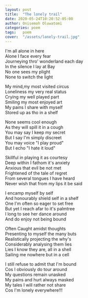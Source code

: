 ```yaml
---
layout: post
title:  "The lonely trail"
date: 2020-05-24T10:20:52-05:00
author: Onisemoh Oluwatomi
categories: poem
tags:	poem
cover:  "/assets/lonely-trail.jpg"
---
```


I'm all alone in here   
Alone I face every fear  
Journeying thro' wonderland each day  
In the silence I lay at Bay  
No one sees my plight  
None to switch the light  

My mind,my most visited circus  
Loneliness my very real status  
Crying my well played part  
Smiling my most enjoyed art  
My pains I share with myself  
Stored up as tho in a shelf  
 
None seems cool enough  
As they will spill it  in a cough  
You may say I keep my secret  
But I say I'm simply discreet  
You may voice "I play proud"  
But I echo "I hate it loud"  

Skillful in playing it  as courtesy   
Deep within I fathom it's anxiety  
Anxious that evil be not met    
Frightened of the tale of regret  
From several tongues I have heard  
Never wish that from my lips it be said  

I encamp myself by self  
And honourably shield self in a shelf  
One I'm often so eager to set free   
But yet I reach afar to it's palmtree  
I long to see her dance around  
And do enjoy not being bound  

Often Caught amidst thoughts  
Presenting to myself the many buts  
Realistically projecting the why's  
Considerably analysing them lies    
Lies I know they are, all in a shell  
Sailing me nowhere but in a cell  

I still refuse to admit that I'm bound  
Cos I obviously do tour around  
My questions remain unasked   
My pains and hurt always masked  
My tales I will rather not share  
Cos I'm lonely everywhere!!!  
